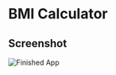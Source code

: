 


# BMI Calculator 
## Screenshot 

![Finished App](https://github.com/londonappbrewery/Images/blob/master/bmi-calc-demo.gif)

